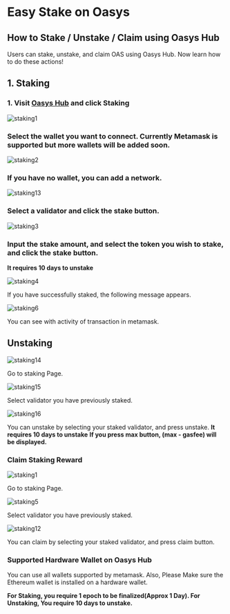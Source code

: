 # Easy Stake on Oasys


## How to Stake / Unstake / Claim using Oasys Hub

Users can stake, unstake, and claim OAS using Oasys Hub. Now learn how to do these actions!


## 1. Staking

### 1. Visit [Oasys Hub](https://hub.oasys.games/) and click Staking

![staking1](/img/docs/techdocs/oasys-hub/staking_page.png)

### Select the wallet you want to connect. Currently Metamask is supported but more wallets will be added soon.

![staking2](/img/docs/techdocs/oasys-hub/switch_network.png)

### If you have no wallet, you can add a network.

![staking13](/img/docs/techdocs/oasys-hub/add_network.png)

### Select a validator and click the stake button.

![staking3](/img/docs/techdocs/oasys-hub/staking_stake.png)

### Input the stake amount, and select the token you wish to stake, and click the stake button.
**It requires 10 days to unstake**

![staking4](/img/docs/techdocs/oasys-hub/stake.png)

If you have successfully staked, the following message appears.

![staking6](/img/docs/techdocs/oasys-hub/success.png)

You can see with activity of transaction in metamask.

## Unstaking

![staking14](/img/docs/techdocs/oasys-hub/staking_page.png)

Go to staking Page.

![staking15](/img/docs/techdocs/oasys-hub/staking_stake.png)

Select validator you have previously staked.

![staking16](/img/docs/techdocs/oasys-hub/unstake.png)

You can unstake by selecting your staked validator, and press unstake. 
**It requires 10 days to unstake**
**If you press max button, (max - gasfee) will be displayed.**

### Claim Staking Reward 

![staking1](/img/docs/techdocs/oasys-hub/staking_page.png)

Go to staking Page.

![staking5](/img/docs/techdocs/oasys-hub/staking_stake.png)

Select validator you have previously staked.

![staking12](/img/docs/techdocs/oasys-hub/claim.png)

You can claim by selecting your staked validator, and press claim button. 

### Supported Hardware Wallet on Oasys Hub

You can use all wallets supported by metamask. Also, Please Make sure the Ethereum wallet is installed on a hardware wallet.

**For Staking, you require 1 epoch to be finalized(Approx 1 Day). For Unstaking, You require 10 days to unstake.**
